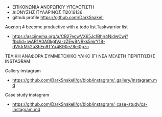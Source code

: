 - ΕΠΙΚΟΝΩΝΙΑ ΑΝΘΡΩΠΟΥ ΥΠΟΛΟΓΙΣΤΗ 
- ΔΙΟΝΥΣΗΣ ΠΥΛΑΡΙΝΟΣ Π2016136 
- github profile https://github.com/DarkSnakeII 

Ασκηση 4
become productive with a todo list.Taskwarrior list
- https://asciinema.org/a/CB27ecwVX65Jc1Bhn4NidwCwj?fbclid=IwAR1A0AGkgtVa-zZEwBNRks5mrY18-dV5frMk2uShEp9TYx4K90eZ8ei0pzc

ΤΕΛΙΚΗ ΑΝΑΦΟΡΑ ΣΥΜΜΕΤΟΧΙΚΟ ΥΛΙΚΟ (Γ) 
ΝΕΑ ΜΕΛΕΤΗ ΠΕΡΙΠΤΩΣΗΣ INSTAGRAM

Gallery instagram
-  https://github.com/DarkSnakeII/gr/blob/instagram/_gallery/Instagram.md

Case study instagram 
- https://github.com/DarkSnakeII/gr/blob/instagram/_case-study/cs-Instagram.md
